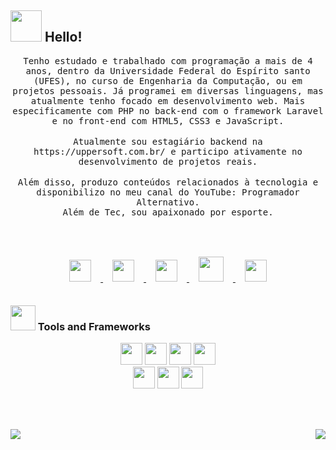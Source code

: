 ## <img src="https://raw.githubusercontent.com/alexnaiman/alexnaiman/master/resources/welcomeglitch.gif" width="50px" /> Hello!

<p align="center" >
  <samp>
    Tenho estudado e trabalhado com programação a mais de 4 anos, dentro da Universidade Federal do Espírito santo (UFES), no curso de Engenharia da Computação, ou em projetos pessoais. Já programei em diversas linguagens, mas atualmente tenho focado em desenvolvimento web. Mais especificamente com PHP no back-end com o framework Laravel e no front-end com HTML5, CSS3 e JavaScript.
</samp>
<br/><br/>
<samp>
Atualmente sou estagiário backend na https://uppersoft.com.br/ e participo ativamente no desenvolvimento de projetos reais.
</samp>
<br/><br/>
<samp>
Além disso, produzo conteúdos relacionados à tecnologia e disponibilizo no meu canal do YouTube: Programador Alternativo.
<br/>
Além de Tec, sou apaixonado por esporte.
  </samp>
  <br/>
  <br/>
  <br/>
</p>


<p align="center">
  <a href="https://www.linkedin.com/in/guilherme-freitas-da-silva/">
    <img src="https://raw.githubusercontent.com/alexnaiman/alexnaiman/master/resources/linkedin.webp"  width="35px" style="margin: 15px;" />
  </a>
  <a href="https://www.youtube.com/programador+alternativo">
    <img src="https://user-images.githubusercontent.com/38620899/117997597-7ac1af00-b319-11eb-8abc-2f1832508b34.png"  width="35px" style="margin: 15px;" />
   </a>
  <a href="https://www.instagram.com/programadoralternativo/">
    <img src="https://raw.githubusercontent.com/alexnaiman/alexnaiman/master/resources/instagram.webp"  width="35px" style="margin: 15px;" />
  </a>
  <a href="https://programadoralternativo.medium.com/">
    <img src="https://user-images.githubusercontent.com/38620899/117998441-4995ae80-b31a-11eb-8b2d-77527cb8f054.png" width="40px" style="margin: 15px;" />
  </a>
  <a href="mailto:freitasguinativo@gmail.com">
    <img src="https://raw.githubusercontent.com/alexnaiman/alexnaiman/master/resources/gmail.png" height="35px" style="margin: 15px;" />
  </a>
</p>

### <img src="https://raw.githubusercontent.com/alexnaiman/alexnaiman/master/resources/pickaxe.png" width="40px" /> Tools and Frameworks
<p align="center">
   <img src="https://user-images.githubusercontent.com/38620899/118056560-8d130b80-b360-11eb-93ff-c2df0e33dbb3.png" height="35px" style="vertical-align:top margin: 50px" />
   <img src="https://user-images.githubusercontent.com/38620899/118056183-d6169000-b35f-11eb-88c4-bb20eb83f24d.png" height="35px" style="vertical-align:top margin: 50px" />
   <img src="https://user-images.githubusercontent.com/38620899/118056947-3fe36980-b361-11eb-9b0b-84d9aa36f5f2.png" height="35px" style="vertical-align:top margin: 50px" />
   <img src="https://user-images.githubusercontent.com/38620899/118057576-ab7a0680-b362-11eb-9ea5-044c4d0ab96e.png" height="35px" style="vertical-align:top margin: 50px" />
   
   <br/> 
   
   <img src="https://raw.githubusercontent.com/alexnaiman/alexnaiman/master/resources/dev/html.svg" height="35px" style="vertical-align:top margin: 50px" />
   <img src="https://raw.githubusercontent.com/alexnaiman/alexnaiman/master/resources/dev/css3.svg" height="35px" style="vertical-align:top margin: 50px" />
   <img src="https://raw.githubusercontent.com/alexnaiman/alexnaiman/master/resources/dev/js.svg" height="35px" style="vertical-align:top margin: 50px" />
   

             
</p> 
<br/><br/>

<p align="right">
<img align="left" src="https://github-readme-stats.vercel.app/api?username=Freitas-gui&theme=tokyonight&show_icons=true" />

<img  float="right" src="https://github-readme-stats.vercel.app/api/top-langs/?username=Freitas-gui&theme=tokyonight&show_icons=true" />

</p>


